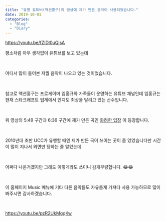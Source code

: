 ```yaml
---
title: "유명 유튜버(액션홍구)의 영상에 제가 만든 음악이 사용되었습니다."
date: 2019-10-01
categories: 
  - "Blog"
  - "Diary"
---
```


https://youtu.be/fZIDl0uQjsA

평소처럼 아무 생각없이 유튜브를 보고 있는데

 

어디서 많이 들어본 저퀄 음악이 나오고 있는 것이었습니다.

 

참고로 액션홍구는 프로게이머 임홍규와 가족들이 운영하는 유튜브 채널인데 임홍규는 현재 스타크래프트 업계에서 인지도 최상을 달리고 있는 선수입니다.

 

위 영상의 5:49 구간과 6:36 구간에 제가 만든 곡인 [화려한 입장](http://yoonbumtae.com/?p=158) 이 등장합니다.

 

2010년대 초반 UCC가 유행할 때엔 제가 만든 곡이 쓰이는 곳이 좀 있었습니다만 시간이 많이 지나서 외면만 당하는 줄 알았는데

 

어쩌다 나온거겠지만 그래도 이렇게라도 쓰이니 감개무량합니다. 😂😂

 

이 홈페이지 Music 메뉴에 기타 다른 음악들도 자유롭게 가져다 사용 가능하므로 많이 봐주시면 감사하겠습니다.

 

https://youtu.be/pzR2UkMgqKw
